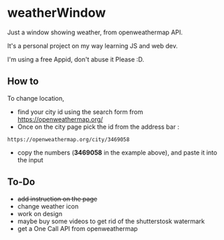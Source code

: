 # weatherWindow

Just a window showing weather, from openweathermap API.

It's a personal project on my way learning JS and web dev.

I'm using a free Appid, don't abuse it Please :D.


## How to
To change location, 
* find your city id using the search form from https://openweathermap.org/
* Once on the city page pick the id from the address bar :

```
https://openweathermap.org/city/3469058
```

* copy the numbers (**3469058** in the example above), and paste it into the input

## To-Do

* ~~add instruction on the page~~
* change weather icon
* work on design
* maybe buy some videos to get rid of the shutterstosk watermark
* get a One Call API from openweathermap